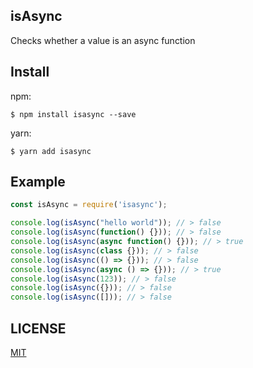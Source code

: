 ## isAsync
Checks whether a value is an async function

## Install
npm:
```
$ npm install isasync --save
```

yarn:
```
$ yarn add isasync
```

## Example
```js
const isAsync = require('isasync');

console.log(isAsync("hello world")); // > false
console.log(isAsync(function() {})); // > false
console.log(isAsync(async function() {})); // > true
console.log(isAsync(class {})); // > false
console.log(isAsync(() => {})); // > false
console.log(isAsync(async () => {})); // > true
console.log(isAsync(123)); // > false
console.log(isAsync({})); // > false
console.log(isAsync([])); // > false
```

## LICENSE
[MIT](./LICENSE "The MIT License")
